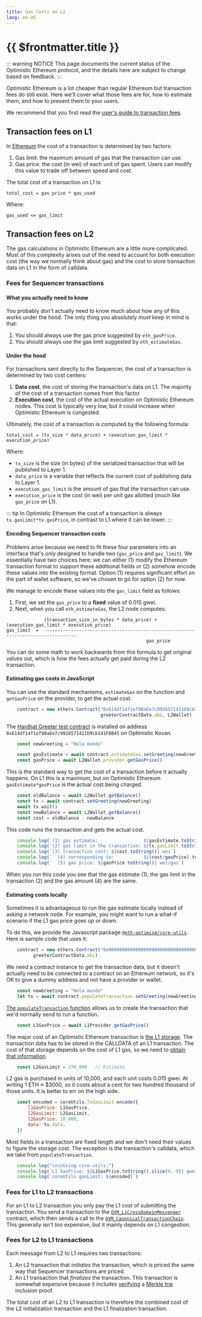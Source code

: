 ```yaml
---
title: Gas Costs on L2
lang: en-US
---
```


# {{ $frontmatter.title }}

::: warning NOTICE
This page documents the current status of the Optimistic Ethereum protocol, and the details here are subject to change based on feedback.
:::

Optimistic Ethereum is a lot cheaper than regular Ethereum but transaction fees do still exist.
Here we'll cover what those fees are for, how to estimate them, and how to present them to your users.

We recommend that you first read the [user's guide to transaction fees](/docs/users/fees.md).

## Transaction fees on L1

In [Ethereum](https://ethereum.org/en/developers/docs/gas/#why-do-gas-fees-exist) the cost of a transaction is determined by two factors:

1. Gas limit: the maximum amount of gas that the transaction can use.
1. Gas price: the cost (in wei) of each unit of gas spent. Users can modify this value to trade off between speed and cost.

The total cost of a transaction on L1 is:

```
total_cost = gas_price * gas_used
```

Where:

```
gas_used <= gas_limit
```

## Transaction fees on L2

The gas calculations in Optimistic Ethereum are a little more complicated.
Most of this complexity arises out of the need to account for both execution cost (the way we normally think about gas) and the cost to store transaction data on L1 in the form of calldata.

### Fees for Sequencer transactions

#### What you actually need to know

You probably don't actually need to know much about how any of this works under the hood.
The only thing you absolutely *must* keep in mind is that:
1. You should always use the gas price suggested by `eth_gasPrice`.
2. You should always use the gas limit suggested by `eth_estimateGas`.

#### Under the hood

For transactions sent directly to the Sequencer, the cost of a transaction is determined by two cost centers:

1. **Data cost**, the cost of storing the transaction's data on L1. The majority of the cost of a transaction comes from this factor.
2. **Execution cost**, the cost of the actual execution on Optimistic Ethereum nodes. This cost is typically very low, but it could increase when Optimistic Ethereum is congested.

Ultimately, the cost of a transaction is computed by the following formula:

```text
total_cost = (tx_size * data_price) + (execution_gas_limit * execution_price)
```

Where:

* `tx_size` is the size (in bytes) of the serialized transaction that will be published to Layer 1.
* `data_price` is a variable that reflects the current cost of publishing data to Layer 1.
* `execution_gas_limit` is the amount of gas that the transaction can use.
* `execution_price` is the cost (in wei) per unit gas allotted (much like `gas_price` on L1).


::: tip
In Optimistic Ethereum the cost of a transaction is always
`tx.gasLimit*tx.gasPrice`, in contrast to L1 where it can be lower.
:::

#### Encoding Sequencer transaction costs

Problems arise because we need to fit these four parameters into an interface that's only designed to handle two (`gas_price` and `gas_limit`).
We essentially have two choices here: we can either (1) modify the Ethereum transaction format to support these additional fields or (2) somehow encode these values into the existing format.
Option (1) requires significant effort on the part of wallet software, so we've chosen to go for option (2) for now.

We manage to encode these values into the `gas_limit` field as follows:

1. First, we set the `gas_price` to a **fixed** value of 0.015 gwei.
2. Next, when you call `eth_estimateGas`, the L2 node computes:

```text
              (transaction_size_in_bytes * data_price) + (execution_gas_limit * execution_price)
gas_limit  =  ----------------------------------------------------------------------------------
                                                    gas_price
```

You can do some math to work backwards from this formula to get original values out, which is how the fees actually get paid during the L2 transaction.

#### Estimating gas costs in JavaScript

You can use the standard mechanisms, `estimateGas` 
on the function and `getGasPrice` on the provider, to get the actual
cost.

```javascript
    contract = new ethers.Contract("0x614df14f1ef98aEe7c9926571421D9cb141F8B45",
                                   greeterContractData.abi, L2Wallet)
```

The [Hardhat Greeter test contract](https://github.com/nomiclabs/hardhat/blob/master/packages/hardhat-core/sample-projects/basic/contracts/Greeter.sol) is installed on 
address `0x614df14f1ef98aEe7c9926571421D9cb141F8B45` on Optimistic Kovan.

```javascript
    const newGreeting = "Hola mundo"

    const gasEstimate = await contract.estimateGas.setGreeting(newGreeting)
    const gasPrice = await L2Wallet.provider.getGasPrice()
```

This is the standard way to get the cost of a transaction before it actually
happens. On L1 this is a maximum, but on Optimistic Ethereum `gasEstimate*gasPrice`
is the actual cost being charged.

```javascript
    const oldBalance = await L2Wallet.getBalance()
    const tx = await contract.setGreeting(newGreeting)
    await tx.wait()
    const newBalance = await L2Wallet.getBalance()    
    const cost = oldBalance - newBalance
```

This code runs the transaction and gets the actual cost.

```javascript
    console.log(`(1) gas estimate:                 ${gasEstimate.toString()}`)
    console.log(`(2) gas limit in the transaction: ${tx.gasLimit.toString()}`)
    console.log(`(3) transaction cost: ${cost.toString()} wei`)
    console.log(`  (4) corresponding to:           ${(cost/gasPrice).toString()} gas`)
    console.log(`  (5) gas price: ${gasPrice.toString()} wei/gas`)  
```

When you run this code you see that the gas estimate (1), the gas limit in the 
transaction (2) and the gas amount (4) are the same.

#### Estimating costs locally

Sometimes it is advantageous to run the gas estimate locally instead of asking
a network node. For example, you might want to run a what-if scenario if the
L1 gas price goes up or down.

To do this, we provide the Javascript package 
[`@eth-optimism/core-utils`](https://www.npmjs.com/package/@eth-optimism/core-utils). Here is sample code that uses it:


```javascript
    contract = new ethers.Contract("0x0000000000000000000000000000000000000000", 
          greeterContractData.abi)
```

We need a contract instance to get the transaction data, but it doesn't
actually need to be connected to a contract on an Ethereum network, so
it's OK to give a dummy address and not have a provider or wallet.

```javascript
    const newGreeting = "Hola mundo"
    let tx = await contract.populateTransaction.setGreeting(newGreeting)
```

[The `populateTransaction` function](https://docs.ethers.io/v5/api/contract/contract/#contract-populateTransaction) allows us to create the transaction
that we'd normally send to run a function. 

```javascript
    const L1GasPrice = await L1Provider.getGasPrice()
```

The major cost of an Optimistic Ethereum transaction is 
[the L1 storage](#under-the-hood). The transaction data has to be stored in the CALLDATA of an L1 transaction. The cost of that storage depends on the cost of
L1 gas, so we need to [obtain that 
information](https://docs.ethers.io/v5/api/providers/provider/#Provider-getGasPrice).

```javascript
    const L2GasLimit = 270_000   // Estimate
```

L2 gas is purchased in units of 10,000, and each unit costs 0.015 gwei.
At writing 1 ETH &asymp; $3000, so it costs about a cent for two hundred
thousand of those units. It is better to err on the high side.

```javascript
    const encoded = coreUtils.TxGasLimit.encode({
        l1GasPrice: L1GasPrice,
        l2GasLimit: L2GasLimit,
        l2GasPrice: 10_000,
        data: tx.data,
    })
```

Most fields in a transaction are fixed length and we don't need their values
to figure the storage cost. The exception is the transaction's calldata, which we 
take from `populateTransaction`.

```javascript
    console.log("\n\nUsing core-utils:")
    console.log(`L1 GasPrice: ${L1GasPrice.toString().slice(0,-9)} gwei`)  
    console.log(`coreUtils gasLimit: ${encoded}`)
```

### Fees for L1 to L2 transactions

For an L1 to L2 transaction you only pay the L1 cost of submitting the transaction.
You send a transaction to the [`OVM_L1CrossDomainMessenger`](https://github.com/ethereum-optimism/optimism/blob/develop/packages/contracts/contracts/optimistic-ethereum/OVM/bridge/messaging/OVM_L1CrossDomainMessenger.sol)
contract, which then sends a call to the [`OVM_CanonicalTransactionChain`](https://github.com/ethereum-optimism/optimism/blob/develop/packages/contracts/contracts/optimistic-ethereum/OVM/chain/OVM_CanonicalTransactionChain.sol).
This generally isn't *too* expensive, but it mainly depends on L1 congestion.

### Fees for L2 to L1 transactions

Each message from L2 to L1 requires two transactions:

1. An L2 transaction that *initiates* the transaction, which is priced the same way that Sequencer transactions are priced.
1. An L1 transaction that *finalizes* the transaction. This transaction is somewhat expensive because it includes [verifying](https://github.com/ethereum-optimism/optimism/blob/467d6cb6a4a35f2f8c3ea4cfa4babc619bafe7d2/packages/contracts/contracts/optimistic-ethereum/libraries/trie/Lib_MerkleTrie.sol#L73-L93) a [Merkle trie](https://eth.wiki/fundamentals/patricia-tree) inclusion proof.

The total cost of an L2 to L1 transaction is therefore the combined cost of the L2 initialization transaction and the L1 finalization transaction.
